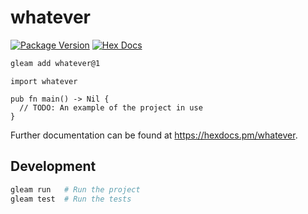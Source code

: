 # whatever

[![Package Version](https://img.shields.io/hexpm/v/whatever)](https://hex.pm/packages/whatever)
[![Hex Docs](https://img.shields.io/badge/hex-docs-ffaff3)](https://hexdocs.pm/whatever/)

```sh
gleam add whatever@1
```
```gleam
import whatever

pub fn main() -> Nil {
  // TODO: An example of the project in use
}
```

Further documentation can be found at <https://hexdocs.pm/whatever>.

## Development

```sh
gleam run   # Run the project
gleam test  # Run the tests
```
